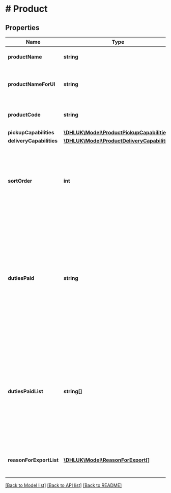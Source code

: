# # Product

## Properties

Name | Type | Description | Notes
------------ | ------------- | ------------- | -------------
**productName** | **string** | Name of DHL eCommerce UK Product | [optional]
**productNameForUI** | **string** | Name of DHL eCommerce UK Product to be displayed in UI | [optional]
**productCode** | **string** | DHL eCommerce UK product code | [optional]
**pickupCapabilities** | [**\DHLUK\Model\ProductPickupCapabilities**](ProductPickupCapabilities.md) |  | [optional]
**deliveryCapabilities** | [**\DHLUK\Model\ProductDeliveryCapabilities**](ProductDeliveryCapabilities.md) |  | [optional]
**sortOrder** | **int** | Returns the sort order indicating the best product. The lowest sort order number &#x3D; the best product (Maximum of 2 products will be displayed) | [optional]
**dutiesPaid** | **string** | *** SOON TO BE DEPRECATED, USE dutiesPaidList INSTEAD. *** Recommended value for dutiesPaid when creating a shipment using the Shipping Label API. DDP (Delivered Duties Paid), DAP (Delivered at Place) | [optional]
**dutiesPaidList** | **string[]** | Allowed values for dutiesPaid when creating a shipment using the Shipping Label API for this product. Possible values in the list are DDP (Delivered Duties Paid), DAP (Delivered at Place). | [optional]
**reasonForExportList** | [**\DHLUK\Model\ReasonForExport[]**](ReasonForExport.md) | List of valid reasons for export for this product and country. | [optional]

[[Back to Model list]](../../README.md#models) [[Back to API list]](../../README.md#endpoints) [[Back to README]](../../README.md)
